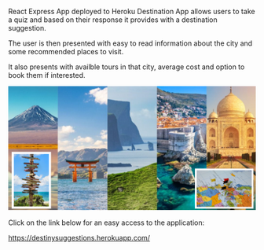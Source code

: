 React Express App deployed to Heroku
Destination App allows users to take a quiz and based on their response it provides with a destination suggestion.

The user is then presented with easy to read information about the city and some recommended places to visit.

It also presents with availble tours in that city, average cost and option to book them if interested.

![](images/destinationApp.png)

Click on the link below for an easy access to the application:

https://destinysuggestions.herokuapp.com/